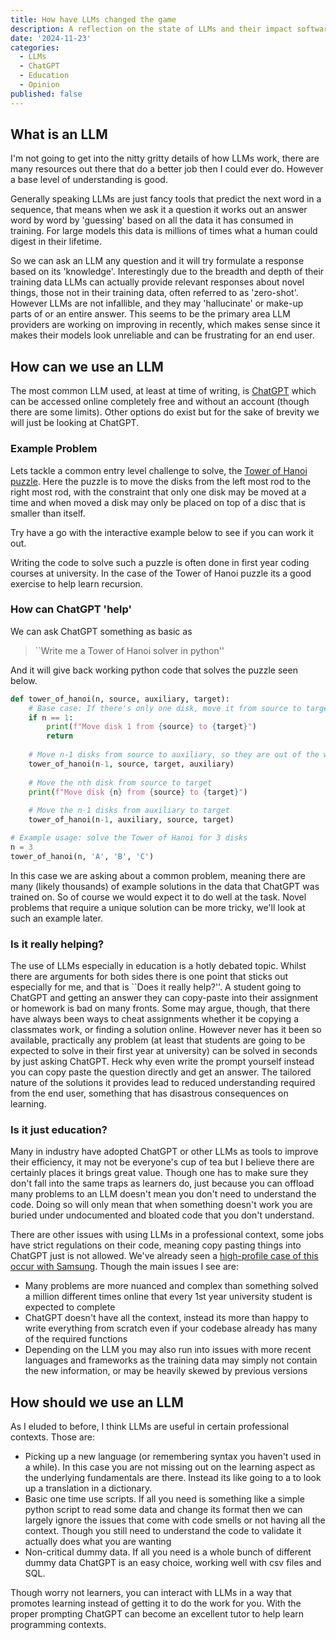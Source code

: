 ```yaml
---
title: How have LLMs changed the game
description: A reflection on the state of LLMs and their impact software development and education.
date: '2024-11-23'
categories:
  - LLMs
  - ChatGPT
  - Education
  - Opinion
published: false
---
```


## What is an LLM
I'm not going to get into the nitty gritty details of how LLMs work, there are many resources out there that do a better job then I could ever do. However a base level of understanding is good.

Generally speaking LLMs are just fancy tools that predict the next word in a sequence, that means when we ask it a question it works out an answer word by word by 'guessing' based on all the data it has consumed in training. For large models this data is millions of times what a human could digest in their lifetime.

So we can ask an LLM any question and it will try formulate a response based on its 'knowledge'. Interestingly due to the breadth and depth of their training data LLMs can actually provide relevant responses about novel things, those not in their training data, often referred to as 'zero-shot'. However LLMs are not infallible, and they may 'hallucinate' or make-up parts of or an entire answer. This seems to be the primary area LLM providers are working on improving in recently, which makes sense since it makes their models look unreliable and can be frustrating for an end user.

## How can we use an LLM
The most common LLM used, at least at time of writing, is [ChatGPT](https://chatgpt.com/) which can be accessed online completely free and without an account (though there are some limits). Other options do exist but for the sake of brevity we will just be looking at ChatGPT.

### Example Problem
Lets tackle a common entry level challenge to solve, the [Tower of Hanoi puzzle](https://en.wikipedia.org/wiki/Tower_of_Hanoi). Here the puzzle is to move the disks from the left most rod to the right most rod, with the constraint that only one disk may be moved at a time and when moved a disk may only be placed on top of a disc that is smaller than itself.

Try have a go with the interactive example below to see if you can work it out.

<script>
  import TowerOfHanoi from './How-have-LLMs-changed-the-game/hanoi.svelte'
</script>

<TowerOfHanoi />


Writing the code to solve such a puzzle is often done in first year coding courses at university. In the case of the Tower of Hanoi puzzle its a good exercise to help learn recursion.

### How can ChatGPT 'help'
We can ask ChatGPT something as basic as

> ``Write me a Tower of Hanoi solver in python''

And it will give back working python code that solves the puzzle seen below.

```python
def tower_of_hanoi(n, source, auxiliary, target):
    # Base case: If there's only one disk, move it from source to target
    if n == 1:
        print(f"Move disk 1 from {source} to {target}")
        return
    
    # Move n-1 disks from source to auxiliary, so they are out of the way
    tower_of_hanoi(n-1, source, target, auxiliary)
    
    # Move the nth disk from source to target
    print(f"Move disk {n} from {source} to {target}")
    
    # Move the n-1 disks from auxiliary to target
    tower_of_hanoi(n-1, auxiliary, source, target)

# Example usage: solve the Tower of Hanoi for 3 disks
n = 3
tower_of_hanoi(n, 'A', 'B', 'C')
```

In this case we are asking about a common problem, meaning there are many (likely thousands) of example solutions in the data that ChatGPT was trained on. So of course we would expect it to do well at the task. Novel problems that require a unique solution can be more tricky, we'll look at such an example later.

### Is it really helping?
The use of LLMs especially in education is a hotly debated topic. Whilst there are arguments for both sides there is one point that sticks out especially for me, and that is ``Does it really help?''. A student going to ChatGPT and getting an answer they can copy-paste into their assignment or homework is bad on many fronts. Some may argue, though, that there have always been ways to cheat assignments whether it be copying a classmates work, or finding a solution online. However never has it been so available, practically any problem (at least that students are going to be expected to solve in their first year at university) can be solved in seconds by just asking ChatGPT. Heck why even write the prompt yourself instead you can copy paste the question directly and get an answer. The tailored nature of the solutions it provides lead to reduced understanding required from the end user, something that has disastrous consequences on learning. 


### Is it just education?
Many in industry have adopted ChatGPT or other LLMs as tools to improve their efficiency, it may not be everyone's cup of tea but I believe there are certainly places it brings great value. Though one has to make sure they don't fall into the same traps as learners do, just because you can offload many problems to an LLM doesn't mean you don't need to understand the code. Doing so will only mean that when something doesn't work you are buried under undocumented and bloated code that you don't understand.

There are other issues with using LLMs in a professional context, some jobs have strict regulations on their code, meaning copy pasting things into ChatGPT just is not allowed. We've already seen a [high-profile case of this occur with Samsung](https://mashable.com/article/samsung-chatgpt-leak-details). Though the main issues I see are:
- Many problems are more nuanced and complex than something solved a million different times online that every 1st year university student is expected to complete
- ChatGPT doesn't have all the context, instead its more than happy to write everything from scratch even if your codebase already has many of the required functions
- Depending on the LLM you may also run into issues with more recent languages and frameworks as the training data may simply not contain the new information, or may be heavily skewed by previous versions


## How should we use an LLM
As I eluded to before, I think LLMs are useful in certain professional contexts. Those are:
- Picking up a new language (or remembering syntax you haven't used in a while). In this case you are not missing out on the learning aspect as the underlying fundamentals are there. Instead its like going to a to look up a translation in a dictionary.
- Basic one time use scripts. If all you need is something like a simple python script to read some data and change its format then we can largely ignore the issues that come with code smells or not having all the context. Though you still need to understand the code to validate it actually does what you are wanting
- Non-critical dummy data. If all you need is a whole bunch of different dummy data ChatGPT is an easy choice, working well with csv files and SQL.

Though worry not learners, you can interact with LLMs in a way that promotes learning instead of getting it to do the work for you. With the proper prompting ChatGPT can become an excellent tutor to help learn programming contexts.